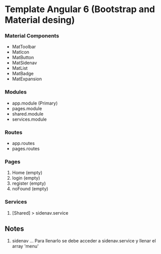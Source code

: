 # Template Angular 6 (Bootstrap and Material desing)

### Material Components
* MatToolbar
* MatIcon
* MatButton
* MatSidenav
* MatList
* MatBadge
* MatExpansion

### Modules
* app.module (Primary)
* pages.module
* shared.module
* services.module

### Routes
* app.routes
* pages.routes

### Pages
1. Home (empty)
2. login (empty)
3. register (empty)
4. noFound (empty)

### Services
1. [Shared] > sidenav.service


## Notes

1. sidenav
... Para llenarlo se debe acceder a sidenav.service y llenar el array 'menu'



